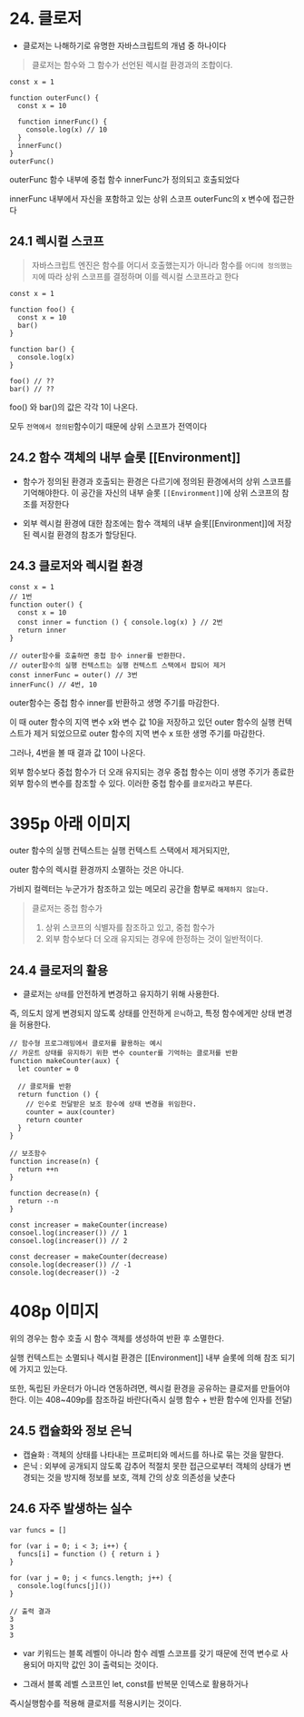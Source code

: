 # 24. 클로저

- 클로저는 나해하기로 유명한 자바스크립트의 개념 중 하나이다

> 클로저는 함수와 그 함수가 선언된 렉시컬 환경과의 조합이다.

```
const x = 1

function outerFunc() {
  const x = 10

  function innerFunc() {
    console.log(x) // 10
  }
  innerFunc()
}
outerFunc()
```

outerFunc 함수 내부에 중첩 함수 innerFunc가 정의되고 호출되었다

innerFunc 내부에서 자신을 포함하고 있는 상위 스코프 outerFunc의 x 변수에 접근한다

## 24.1 렉시컬 스코프

> 자바스크립트 엔진은 함수를 어디서 호출했는지가 아니라 함수를 `어디에 정의했는지`에 따라 상위 스코프를 결정하며 이를 렉시컬 스코프라고 한다

```
const x = 1

function foo() {
  const x = 10
  bar()
}

function bar() {
  console.log(x)
}

foo() // ??
bar() // ??
```

foo() 와 bar()의 값은 각각 1이 나온다.

모두 `전역에서 정의된`함수이기 때문에 상위 스코프가 전역이다

## 24.2 함수 객체의 내부 슬롯 [[Environment]]

- 함수가 정의된 환경과 호출되는 환경은 다르기에 정의된 환경에서의 상위 스코프를 기억해야한다. 이 공간을 자신의 내부 슬롯 `[[Environment]]`에 상위 스코프의 참조를 저장한다

- 외부 렉시컬 환경에 대한 참조에는 함수 객체의 내부 슬롯[[Environment]]에 저장된 렉시컬 환경의 참조가 할당된다.

## 24.3 클로저와 렉시컬 환경

```
const x = 1
// 1번
function outer() {
  const x = 10
  const inner = function () { console.log(x) } // 2번
  return inner
}

// outer함수를 호출하면 중첩 함수 inner를 반환한다.
// outer함수의 실행 컨텍스트는 실행 컨텍스트 스택에서 팝되어 제거
const innerFunc = outer() // 3번
innerFunc() // 4번, 10
```

outer함수는 중첩 함수 inner를 반환하고 생명 주기를 마감한다.

이 때 outer 함수의 지역 변수 x와 변수 값 10을 저장하고 있던 outer 함수의 실행 컨텍스트가 제거 되었으므로 outer 함수의 지역 변수 x 또한 생명 주기를 마감한다.

그러나, 4번을 볼 때 결과 값 10이 나온다.

외부 함수보다 중첩 함수가 더 오래 유지되는 경우 중첩 함수는 이미 생명 주기가 종료한 외부 함수의 변수를 참조할 수 있다. 이러한 중첩 함수를 `클로저`라고 부른다.

# 395p 아래 이미지

outer 함수의 실행 컨텍스트는 실행 컨텍스트 스택에서 제거되지만,

outer 함수의 렉시컬 환경까지 소멸하는 것은 아니다.

가비지 컬렉터는 누군가가 참조하고 있는 메모리 공간을 함부로 `해제하지 않는다.`

> 클로저는 중첩 함수가
>
> 1. 상위 스코프의 식별자를 참조하고 있고, 중첩 함수가
> 2. 외부 함수보다 더 오래 유지되는 경우에 한정하는 것이 일반적이다.

## 24.4 클로저의 활용

- 클로저는 `상태`를 안전하게 변경하고 유지하기 위해 사용한다.

즉, 의도치 않게 변경되지 않도록 상태를 안전하게 `은닉`하고, 특정 함수에게만 상태 변경을 허용한다.

```
// 함수형 프로그래밍에서 클로저를 활용하는 예시
// 카운트 상태를 유지하기 위한 변수 counter를 기억하는 클로저를 반환
function makeCounter(aux) {
  let counter = 0

  // 클로저를 반환
  return function () {
    // 인수로 전달받은 보조 함수에 상태 변경을 위임한다.
    counter = aux(counter)
    return counter
  }
}

// 보조함수
function increase(n) {
  return ++n
}

function decrease(n) {
  return --n
}

const increaser = makeCounter(increase)
consoel.log(increaser()) // 1
consoel.log(increaser()) // 2

const decreaser = makeCounter(decrease)
console.log(decreaser()) // -1
console.log(decreaser()) -2
```

# 408p 이미지

위의 경우는 함수 호출 시 함수 객체를 생성하여 반환 후 소멸한다.

실행 컨텍스트는 소멸되나 렉시컬 환경은 [[Environment]] 내부 슬롯에 의해 참조 되기에 가지고 있는다.

또한, 독립된 카운터가 아니라 연동하려면, 렉시컬 환경을 공유하는 클로저를 만들어야한다. 이는 408~409p를 참조하길 바란다(즉시 실행 함수 + 반환 함수에 인자를 전달)

## 24.5 캡슐화와 정보 은닉

- 캡슐화 : 객체의 상태를 나타내는 프로퍼티와 메서드를 하나로 묶는 것을 말한다.
- 은닉 : 외부에 공개되지 않도록 감추어 적절치 못한 접근으로부터 객체의 상태가 변경되는 것을 방지해 정보를 보호, 객체 간의 상호 의존성을 낮춘다

## 24.6 자주 발생하는 실수

```
var funcs = []

for (var i = 0; i < 3; i++) {
  funcs[i] = function () { return i }
}

for (var j = 0; j < funcs.length; j++) {
  console.log(funcs[j]())
}

// 출력 결과
3
3
3
```

- var 키워드는 블록 레벨이 아니라 함수 레벨 스코프를 갖기 때문에 전역 변수로 사용되어 마지막 값인 3이 출력되는 것이다.

- 그래서 블록 레벨 스코프인 let, const를 반복문 인덱스로 활용하거나

즉시실행함수를 적용해 클로저를 적용시키는 것이다.
